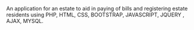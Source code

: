 An application for an estate to aid in paying of bills and registering estate residents using PHP, HTML, CSS, BOOTSTRAP, JAVASCRIPT, JQUERY
, AJAX, MYSQL.
